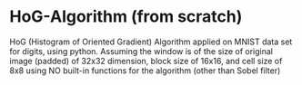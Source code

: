 # HoG-Algorithm (from scratch)
HoG (Histogram of Oriented Gradient) Algorithm applied on MNIST data set for digits, using python.
Assuming the window is of the size of original image (padded) of 32x32 dimension, block size of 16x16, and cell size of 8x8
using NO built-in functions for the algorithm (other than Sobel filter)

